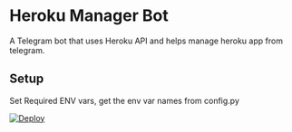 # Heroku Manager Bot
A Telegram bot that uses Heroku API and helps manage heroku app from telegram.

## Setup
Set Required ENV vars, get the env var names from config.py

[![Deploy](https://www.herokucdn.com/deploy/button.svg)](https://heroku.com/deploy?template=https://github.com/Doctorstra/heroku-manager)
    

